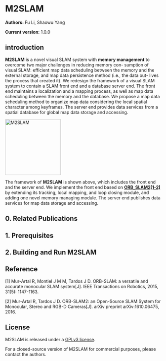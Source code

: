 
# M2SLAM

**Authors:** Fu Li, Shaowu Yang

**Current version:** 1.0.0

## introduction

**M2SLAM** is a novel visual SLAM system with **memory management** to overcome two major challenges in reducing memory con- sumption of visual SLAM: efficient map data scheduling between the memory and the external storage, and map data persistence method (i.e., the data out- lives the process that created it). We redesign the framework of a visual SLAM system to contain a SLAM front end and a database server end. The front end maintains a localization and a mapping process, as well as map data scheduling between the memory and the database. We propose a map data scheduling method to organize map data considering the local spatial character among keyframes. The server end provides data services from a spatial database for global map data storage and accessing.

<img src="https://github.com/lifunudt/M2SLAM/blob/master/image/framework.png" alt="M2SLAM" height="180" />

The framework of **M2SLAM** is shown above, which includes the front end and the server end. We implement the front end based on **[ORB_SLAM2[1-2]](https://github.com/raulmur/ORB_SLAM2)** by extending its tracking, local mapping, and loop closing module, and adding one novel memory managing module. The server end publishes data services for map data storage and accessing.
## 0. Related Publications

## 1. Prerequisites

## 2. Building and Run M2SLAM

## Reference
[1] Mur-Artal R, Montiel J M M, Tardos J D. ORB-SLAM: a versatile and accurate monocular SLAM system[J]. IEEE Transactions on Robotics, 2015, 31(5): 1147-1163.

[2] Mur-Artal R, Tardos J D. ORB-SLAM2: an Open-Source SLAM System for Monocular, Stereo and RGB-D Cameras[J]. arXiv preprint arXiv:1610.06475, 2016.

## License
M2SLAM is released under a [GPLv3 license](https://github.com/lifunudt/M2SLAM/blob/master/License-gpl.txt).

For a closed-source version of M2SLAM for commercial purposes, please contact the authors.
